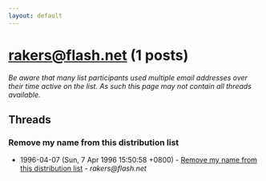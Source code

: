 ```yaml
---
layout: default
---
```


# rakers@flash.net (1 posts)

_Be aware that many list participants used multiple email addresses over their time active on the list. As such this page may not contain all threads available._

## Threads

### Remove my name from this distribution list
+ 1996-04-07 (Sun, 7 Apr 1996 15:50:58 +0800) - [Remove my name from this distribution list](/archive/1996/04/e7ec9e9b2543276f5010be4ef7b8f08ef4c3cb057130129ccaea7ce91410f993) - _rakers@flash.net_

